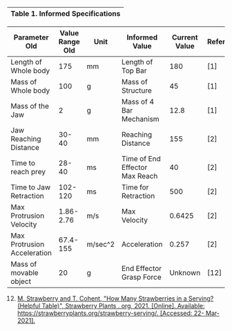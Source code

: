 |Table 1. Informed Specifications|
|-------|

|Parameter Old|Value Range Old|Unit|Informed Value|Current Value|Reference|
|---|---|---|---|---|---|
|Length of Whole body|175|mm|Length of Top Bar|180|[1]|
|Mass of Whole body|100|g|Mass of Structure|45|[1]|
|Mass of the Jaw|2|g|Mass of 4 Bar Mechanism|12.8|[1]|
|Jaw Reaching Distance|30-40|mm|Reaching Distance|155|[2]|
|Time to reach prey|28-40|ms|Time of End Effector Max Reach|40|[2]|
|Time to Jaw Retraction|102-120|ms|Time for Retraction|500|[2]|
|Max Protrusion Velocity|1.86-2.76|m/s|Max Velocity|0.6425|[2]|
|Max Protrusion Acceleration|67.4-155|m/sec^2|Acceleration|0.257|[2]|
|Mass of movable object|20|g|End Effector Grasp Force|Unknown|[12]|

12. [M. Strawberry and T. Cohent, "How Many Strawberries in a Serving? (Helpful Table)", Strawberry Plants . org, 2021. [Online]. Available: https://strawberryplants.org/strawberry-serving/. [Accessed: 22- Mar- 2021].](https://strawberryplants.org/strawberry-serving)


